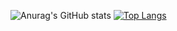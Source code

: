 ![Anurag's GitHub stats](https://github-readme-stats.vercel.app/api?username=Sh1mpi&show_icons=true&theme=radical)
[![Top Langs](https://github-readme-stats.vercel.app/api/top-langs/?username=Sh1mpi&layout=compact)](https://github.com/anuraghazra/github-readme-stats)
